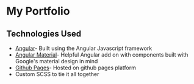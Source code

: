 # My Portfolio

## Technologies Used
* [Angular](https://angular.io/)- Built using the Angular Javascript framework
* [Angular Material](https://material.angular.io/)- Helpful Angular add on with components built with Google's material design in mind
* [Github Pages](https://pages.github.com/)- Hosted on github pages platform
* Custom SCSS to tie it all together
